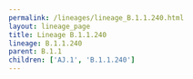 ```yaml
---
permalink: /lineages/lineage_B.1.1.240.html
layout: lineage_page
title: Lineage B.1.1.240
lineage: B.1.1.240
parent: B.1.1
children: ['AJ.1', 'B.1.1.240']
---
```

